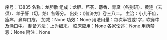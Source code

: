 序号：13835
名称：龙胆散
组成：龙胆、芦荟、麝香、青黛（各别研）、黄连（去须）、羊子肝（切，焙）各等分。
出处：《普济方》卷三八二。
主治：小儿干疳，瘦瘁，鼻痒口疮。
加减：None
功效：None
用法用量：每次半钱或1字，吹鼻中及涂口中。
制备方法：上为细末。
临床应用：None
各家论述：None
用药禁忌：None
附注：None
